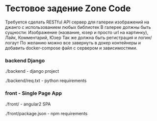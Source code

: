 # Тестовое задение Zone Code
Требуется сделать RESTful API сервер для галереи изображений на джанго с использованием любых библиотек
В галерее должны быть сущности: Изображение (название, юзер и просто url на картинку), Лайк, Комментарий, Юзер
Так же должна быть регистрация и логин/логаут
По желанию можно все завернуть в докер контейнеры и добавить docker-compose файл с сервером и зависимостями.


### backend Django
./backend - django project

./backend/req.txt - python requirements

### front - Single Page App

./front/ - angular2 SPA

./front/package.json - npm requirements
